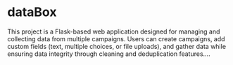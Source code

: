 # dataBox
This project is a Flask-based web application designed for managing and collecting data from multiple campaigns. Users can create campaigns, add custom fields (text, multiple choices, or file uploads), and gather data while ensuring data integrity through cleaning and deduplication features....

